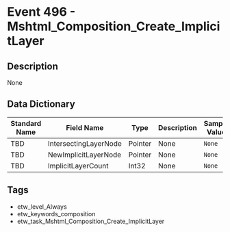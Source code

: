 # Event 496 - Mshtml_Composition_Create_ImplicitLayer

## Description
None

## Data Dictionary
|Standard Name|Field Name|Type|Description|Sample Value|
|---|---|---|---|---|
|TBD|IntersectingLayerNode|Pointer|None|`None`|
|TBD|NewImplicitLayerNode|Pointer|None|`None`|
|TBD|ImplicitLayerCount|Int32|None|`None`|

## Tags
* etw_level_Always
* etw_keywords_composition
* etw_task_Mshtml_Composition_Create_ImplicitLayer